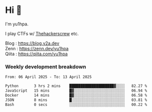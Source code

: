 # Hi 👋

I'm yu1hpa.

I play CTFs w/ [Thehackerscrew](https://www.thehackerscrew.team/) etc.

Blog : https://blog.y2a.dev  
Zenn : https://zenn.dev/yu1hpa  
Qiita : https://qiita.com/yu1hpa  

### Weekly development breakdown

<!--START_SECTION:waka-->

```txt
From: 06 April 2025 - To: 13 April 2025

Python       3 hrs 2 mins    ████████████████████▓░░░░   82.27 %
JavaScript   15 mins         █▓░░░░░░░░░░░░░░░░░░░░░░░   06.94 %
Docker       14 mins         █▓░░░░░░░░░░░░░░░░░░░░░░░   06.58 %
JSON         8 mins          █░░░░░░░░░░░░░░░░░░░░░░░░   03.81 %
Bash         0 secs          ░░░░░░░░░░░░░░░░░░░░░░░░░   00.22 %
```

<!--END_SECTION:waka-->

